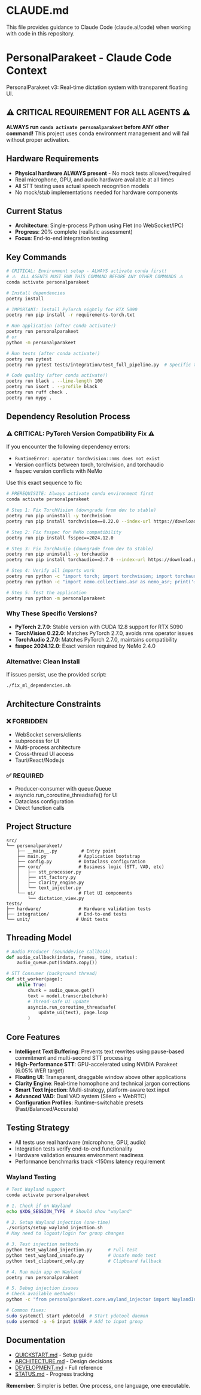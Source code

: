 # CLAUDE.md

This file provides guidance to Claude Code (claude.ai/code) when working with code in this repository.

# PersonalParakeet - Claude Code Context

PersonalParakeet v3: Real-time dictation system with transparent floating UI.

## ⚠️ CRITICAL REQUIREMENT FOR ALL AGENTS ⚠️
**ALWAYS run `conda activate personalparakeet` before ANY other command!**
This project uses conda environment management and will fail without proper activation.

## Hardware Requirements
- **Physical hardware ALWAYS present** - No mock tests allowed/required
- Real microphone, GPU, and audio hardware available at all times
- All STT testing uses actual speech recognition models
- No mock/stub implementations needed for hardware components

## Current Status
- **Architecture**: Single-process Python using Flet (no WebSocket/IPC)
- **Progress**: 20% complete (realistic assessment)
- **Focus**: End-to-end integration testing

## Key Commands
```bash
# CRITICAL: Environment setup - ALWAYS activate conda first!
# ⚠️  ALL AGENTS MUST RUN THIS COMMAND BEFORE ANY OTHER COMMANDS ⚠️
conda activate personalparakeet

# Install dependencies
poetry install

# IMPORTANT: Install PyTorch nightly for RTX 5090
poetry run pip install -r requirements-torch.txt

# Run application (after conda activate!)
poetry run personalparakeet
# or
python -m personalparakeet

# Run tests (after conda activate!)
poetry run pytest
poetry run pytest tests/integration/test_full_pipeline.py  # Specific test

# Code quality (after conda activate!)
poetry run black . --line-length 100
poetry run isort . --profile black
poetry run ruff check .
poetry run mypy .
```

## Dependency Resolution Process

### ⚠️ CRITICAL: PyTorch Version Compatibility Fix ⚠️

If you encounter the following dependency errors:
- `RuntimeError: operator torchvision::nms does not exist`
- Version conflicts between torch, torchvision, and torchaudio
- fsspec version conflicts with NeMo

Use this exact sequence to fix:

```bash
# PREREQUISITE: Always activate conda environment first
conda activate personalparakeet

# Step 1: Fix TorchVision (downgrade from dev to stable)
poetry run pip uninstall -y torchvision
poetry run pip install torchvision==0.22.0 --index-url https://download.pytorch.org/whl/cu128

# Step 2: Fix fsspec for NeMo compatibility
poetry run pip install fsspec==2024.12.0

# Step 3: Fix TorchAudio (downgrade from dev to stable)
poetry run pip uninstall -y torchaudio
poetry run pip install torchaudio==2.7.0 --index-url https://download.pytorch.org/whl/cu128

# Step 4: Verify all imports work
poetry run python -c "import torch; import torchvision; import torchaudio; print('✅ All PyTorch packages imported successfully')"
poetry run python -c "import nemo.collections.asr as nemo_asr; print('✅ NeMo imported successfully')"

# Step 5: Test the application
poetry run python -m personalparakeet
```

### Why These Specific Versions?

- **PyTorch 2.7.0**: Stable version with CUDA 12.8 support for RTX 5090
- **TorchVision 0.22.0**: Matches PyTorch 2.7.0, avoids nms operator issues
- **TorchAudio 2.7.0**: Matches PyTorch 2.7.0, maintains compatibility
- **fsspec 2024.12.0**: Exact version required by NeMo 2.4.0

### Alternative: Clean Install

If issues persist, use the provided script:
```bash
./fix_ml_dependencies.sh
```

## Architecture Constraints

### ❌ FORBIDDEN
- WebSocket servers/clients
- subprocess for UI
- Multi-process architecture
- Cross-thread UI access
- Tauri/React/Node.js

### ✅ REQUIRED
- Producer-consumer with queue.Queue
- asyncio.run_coroutine_threadsafe() for UI
- Dataclass configuration
- Direct function calls

## Project Structure
```
src/
└── personalparakeet/
    ├── __main__.py         # Entry point
    ├── main.py            # Application bootstrap
    ├── config.py          # Dataclass configuration
    ├── core/              # Business logic (STT, VAD, etc)
    │   ├── stt_processor.py
    │   ├── stt_factory.py
    │   ├── clarity_engine.py
    │   └── text_injector.py
    └── ui/                # Flet UI components
        └── dictation_view.py
tests/
├── hardware/              # Hardware validation tests
├── integration/           # End-to-end tests
└── unit/                 # Unit tests
```

## Threading Model
```python
# Audio Producer (sounddevice callback)
def audio_callback(indata, frames, time, status):
    audio_queue.put(indata.copy())

# STT Consumer (background thread)
def stt_worker(page):
    while True:
        chunk = audio_queue.get()
        text = model.transcribe(chunk)
        # Thread-safe UI update
        asyncio.run_coroutine_threadsafe(
            update_ui(text), page.loop
        )
```

## Core Features
- **Intelligent Text Buffering**: Prevents text rewrites using pause-based commitment and multi-second STT processing
- **High-Performance STT**: GPU-accelerated using NVIDIA Parakeet (6.05% WER target)
- **Floating UI**: Transparent, draggable window above other applications
- **Clarity Engine**: Real-time homophone and technical jargon corrections
- **Smart Text Injection**: Multi-strategy, platform-aware text input
- **Advanced VAD**: Dual VAD system (Silero + WebRTC)
- **Configuration Profiles**: Runtime-switchable presets (Fast/Balanced/Accurate)

## Testing Strategy
- All tests use real hardware (microphone, GPU, audio)
- Integration tests verify end-to-end functionality
- Hardware validation ensures environment readiness
- Performance benchmarks track <150ms latency requirement

### Wayland Testing
```bash
# Test Wayland support
conda activate personalparakeet

# 1. Check if on Wayland
echo $XDG_SESSION_TYPE  # Should show "wayland"

# 2. Setup Wayland injection (one-time)
./scripts/setup_wayland_injection.sh
# May need to logout/login for group changes

# 3. Test injection methods
python test_wayland_injection.py      # Full test
python test_wayland_unsafe.py         # Unsafe mode test
python test_clipboard_only.py         # Clipboard fallback

# 4. Run main app on Wayland
poetry run personalparakeet

# 5. Debug injection issues
# Check available methods:
python -c "from personalparakeet.core.wayland_injector import WaylandInjector; w=WaylandInjector(); print(w.capabilities.available_methods)"

# Common fixes:
sudo systemctl start ydotoold  # Start ydotool daemon
sudo usermod -a -G input $USER # Add to input group
```

## Documentation
- [QUICKSTART.md](docs/QUICKSTART.md) - Setup guide
- [ARCHITECTURE.md](docs/ARCHITECTURE.md) - Design decisions
- [DEVELOPMENT.md](docs/DEVELOPMENT.md) - Full reference
- [STATUS.md](docs/STATUS.md) - Progress tracking

**Remember**: Simpler is better. One process, one language, one executable.